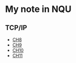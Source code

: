 # My note in NQU
## TCP/IP
* [CH8](https://github.com/cycyucheng1010/NQU/blob/main/TCPIP/TCPIP08.md)
* [CH9](https://github.com/cycyucheng1010/NQU/blob/main/TCPIP/TCPIP09.md)
* [CH10](https://github.com/cycyucheng1010/NQU/blob/main/TCPIP/TCPIP10.md)
* [CH11](https://github.com/cycyucheng1010/NQU/blob/main/TCPIP/TCPIP11.md)
